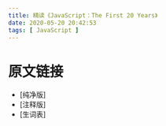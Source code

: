 ```yaml
---
title: 精读《JavaScript：The First 20 Years》
date: 2020-05-20 20:42:53
tags: [ JavaScript ]
---
```

# 

# 原文链接
* [纯净版]
* [注释版]
* [生词表]